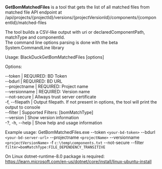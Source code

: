 **GetBomMatchedFiles** is a tool that gets the list of all matched files from matched file API endpoint at 
/api/projects/{projectId}/versions/{projectVersionId}/components/{componentId}/matched-files


The tool builds a CSV-like output with uri or declaredComponentPath, matchType and componentId.  
The command line options parsing is done with the beta System.CommandLine library


 
Usage:
  BlackDuckGetBomMatchedFiles [options]

Options:  

 --token <token>               | REQUIRED: BD Token  
 --bdurl <bdurl>               | REQUIRED: BD URL   
  --projectname <projectname>  | REQUIRED: Project name   
  --versionname <versionname>  | REQUIRED: Version name   
  --not-secure                 | Allways trust server certificate  
  -f, --filepath <filepath>    | Output filepath. If not present in options, the tool will print the output to console  
  --filter <filter>            | Supported Filters: [bomMatchType]  
  --version                    | Show version information  
  -?, -h, --help               | Show help and usage information  
 
Example usage:
GetBomMatchedFiles.exe --token `<your-bd-token>` --bdurl `<your-bd-server-url>` --projectname `<projectName>` --versionname `<projectVersionName>` -f `c:\temp\components.txt` --not-secure --filter `filter=bomMatchType:FILE_DEPENDENCY_TRANSITIVE`

On Linux dotnet-runtime-8.0 package is required: https://learn.microsoft.com/en-us/dotnet/core/install/linux-ubuntu-install